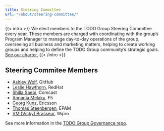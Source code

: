 ```yaml
---
title: Steering Committee
url: "/about/steering-committee/"
---
```


{{< intro >}}
We elect members to the TODO Group Steering Committee every year. These members are charged with coordinating with the group’s Program Manager to manage day-to-day operations of the group, overseeing all business and marketing matters, helping to create working groups and helping to define the TODO Group community’s strategic goals. [See our charter.](https://github.com/todogroup/governance/blob/main/GM-SC-CHARTER.adoc)
{{< /intro >}}

## Steering Commitee Members

- [Ashley Wolf](https://github.com/ashleywolf), GitHub
- [Leslie Hawthorn](https://github.com/lhawthorn), RedHat
- [Shilla Saebi](https://github.com/shillasaebi), Comcast
- [Annania Melaku](https://github.com/annania), F5 
- [Georg Kunz](https://github.com/gkunz), Ericsson
- [Thomas Steenbergen](https://github.com/tsteenbe), EPAM
- [VM (Vicky) Brasseur](https://github.com/vmbrasseur), Wipro

See more information in the [TODO Group Governance repo](https://github.com/todogroup/governance#-about-todo-steering-committee-tsc).